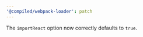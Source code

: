 ```yaml
---
'@compiled/webpack-loader': patch
---
```


The `importReact` option now correctly defaults to `true`.
